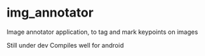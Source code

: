 # img_annotator

Image annotator application, to tag and mark keypoints on images

Still under dev
Compiles well for android
